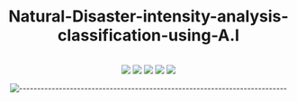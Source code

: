 <div align="center">
<h1>Natural-Disaster-intensity-analysis-classification-using-A.I</h1>
</div>
<br />
<div align="center">
	<a href="https://www.microsoft.com/en-us/windows?r=1"><img src="https://img.shields.io/badge/OS-Windows-0078D4?style=flat&logo=windows11" /></a>
	<a href="https://www.gnu.org/software/bash/"><img src="https://img.shields.io/badge/LANG-Python-3776AB?style=flat&logo=python" /></a>
        <a href="https://www.gnu.org/software/bash/"><img src="https://img.shields.io/badge/Architecture-x64/x86-0091BD?style=flat&logo=arm" /></a>
        <a href="https://www.gnu.org/software/bash/"><img src="https://img.shields.io/badge/Library-TensorFlow-FF6F00?style=flat&logo=tensorflow" /></a>
        <a href="https://www.gnu.org/software/bash/"><img src="https://img.shields.io/badge/Library-keras-D00000?style=flat&logo=keras" /></a>
 </div>
<div align="center">

![--------------------------------------------------------------------------](https://raw.githubusercontent.com/andreasbm/readme/master/assets/lines/rainbow.png)
</div>

<br />
